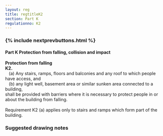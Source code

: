 ```yaml
---
layout: reg
title: regtitleK2
section: Part K
regulationno: K2
---
```


<div class="panel panel-primary">
  <div class="panel-heading">
    <h3 class="panel-title">
      {% include nextprevbuttons.html %}
        <h4>Part K Protection from falling, collision and impact</h4>
    </h3>
  </div>
  <div class="panel-body">
    <p>
        <strong>Protection from falling</strong><br>
        <strong>K2.</strong><br>
            &nbsp;&nbsp;&nbsp;(a) Any stairs, ramps, floors and balconies and any roof to which people have access, and<br>
            &nbsp;&nbsp;&nbsp;(b) any light well, basement area or similar sunken area connected to a building,<br>
            shall be provided with barriers where it is necessary to protect people in or about the building from falling.<br><br>
            Requirement K2 (a) applies only to stairs and ramps which form part of the building.
    </p>
  </div>
</div>



### Suggested drawing notes